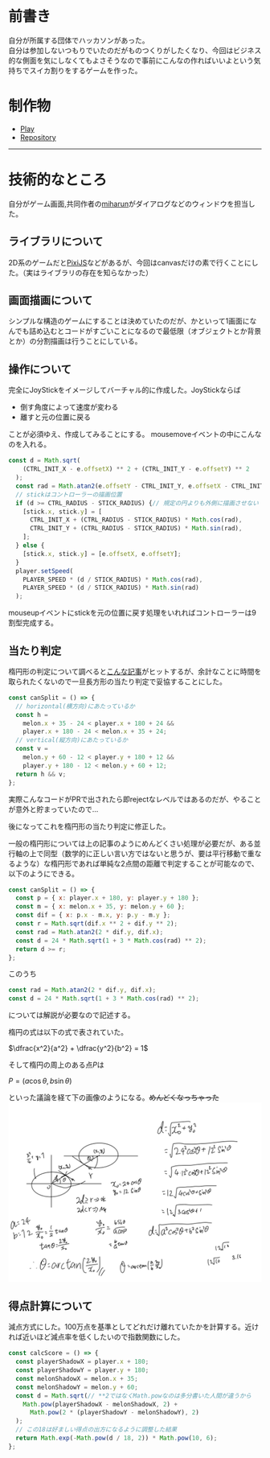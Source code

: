 # 前書き
自分が所属する団体でハッカソンがあった。  
自分は参加しないつもりでいたのだがものつくりがしたくなり、今回はビジネス的な側面を気にしなくてもよさそうなので事前にこんなの作ればいいよという気持ちでスイカ割りをするゲームを作った。

# 制作物
- [Play](https://ravoratory.github.io/watermelon/)
- [Repository](https://github.com/ravoratory/watermelon)  


---

# 技術的なところ

自分がゲーム画面,共同作者の[miharun](https://github.com/fumiharun11)がダイアログなどのウィンドウを担当した。

## ライブラリについて

2D系のゲームだと[PixiJS](https://pixijs.com/)などがあるが、今回はcanvasだけの素で行くことにした。（実はライブラリの存在を知らなかった）

## 画面描画について

シンプルな構造のゲームにすることは決めていたのだが、かといって1画面になんでも詰め込むとコードがすごいことになるので最低限（オブジェクトとか背景とか）の分割描画は行うことにしている。


## 操作について

完全にJoyStickをイメージしてバーチャル的に作成した。JoyStickならば
- 倒す角度によって速度が変わる
- 離すと元の位置に戻る

ことが必須ゆえ、作成してみることにする。
mousemoveイベントの中にこんなのを入れる。
```js
const d = Math.sqrt(
    (CTRL_INIT_X - e.offsetX) ** 2 + (CTRL_INIT_Y - e.offsetY) ** 2
  );
  const rad = Math.atan2(e.offsetY - CTRL_INIT_Y, e.offsetX - CTRL_INIT_X);
  // stickはコントローラーの描画位置
  if (d >= CTRL_RADIUS - STICK_RADIUS) {// 規定の円よりも外側に描画させない
    [stick.x, stick.y] = [
      CTRL_INIT_X + (CTRL_RADIUS - STICK_RADIUS) * Math.cos(rad),
      CTRL_INIT_Y + (CTRL_RADIUS - STICK_RADIUS) * Math.sin(rad),
    ];
  } else {
    [stick.x, stick.y] = [e.offsetX, e.offsetY];
  }
  player.setSpeed(
    PLAYER_SPEED * (d / STICK_RADIUS) * Math.cos(rad),
    PLAYER_SPEED * (d / STICK_RADIUS) * Math.sin(rad)
  );
```
mouseupイベントにstickを元の位置に戻す処理をいれればコントローラーは9割型完成する。

## 当たり判定
楕円形の判定について調べると[こんな記事](http://marupeke296.com/COL_2D_No7_EllipseVsEllipse.html)がヒットするが、余計なことに時間を取られたくないので一旦長方形の当たり判定で妥協することにした。

```js
const canSplit = () => {
  // horizontal(横方向)にあたっているか
  const h =
    melon.x + 35 - 24 < player.x + 180 + 24 &&
    player.x + 180 - 24 < melon.x + 35 + 24;
  // vertical(縦方向)にあたっているか
  const v =
    melon.y + 60 - 12 < player.y + 180 + 12 &&
    player.y + 180 - 12 < melon.y + 60 + 12;
  return h && v;
};
```
実際こんなコードがPRで出されたら即rejectなレベルではあるのだが、やることが意外と貯まっていたので...

後になってこれを楕円形の当たり判定に修正した。

一般の楕円形については上の記事のようにめんどくさい処理が必要だが、ある並行軸の上で同型（数学的に正しい言い方ではないと思うが、要は平行移動で重なるような）な楕円形であれば単純な2点間の距離で判定することが可能なので、以下のようにできる。
```js
const canSplit = () => {
  const p = { x: player.x + 180, y: player.y + 180 };
  const m = { x: melon.x + 35, y: melon.y + 60 };
  const dif = { x: p.x - m.x, y: p.y - m.y };
  const r = Math.sqrt(dif.x ** 2 + dif.y ** 2);
  const rad = Math.atan2(2 * dif.y, dif.x);
  const d = 24 * Math.sqrt(1 + 3 * Math.cos(rad) ** 2);
  return d >= r;
};
```
このうち
```js
const rad = Math.atan2(2 * dif.y, dif.x);
const d = 24 * Math.sqrt(1 + 3 * Math.cos(rad) ** 2);
```
については解説が必要なので記述する。

楕円の式は以下の式で表されていた。

$\dfrac{x^2}{a^2} + \dfrac{y^2}{b^2} = 1$

そして楕円の周上のある点$P$は

$P = (a\cos\theta, b\sin\theta)$


といった議論を経て下の画像のようになる。~~めんどくなっちゃった~~
![image-2](fig-el.jpg)

## 得点計算について
減点方式にした。100万点を基準としてどれだけ離れていたかを計算する。近ければ近いほど減点率を低くしたいので指数関数にした。
```js
const calcScore = () => {
  const playerShadowX = player.x + 180;
  const playerShadowY = player.y + 180;
  const melonShadowX = melon.x + 35;
  const melonShadowY = melon.y + 60;
  const d = Math.sqrt(// **2ではなくMath.powなのは多分書いた人間が違うから
    Math.pow(playerShadowX - melonShadowX, 2) +
      Math.pow(2 * (playerShadowY - melonShadowY), 2)
  );
  // この18は好ましい得点の出方になるように調整した結果
  return Math.exp(-Math.pow(d / 18, 2)) * Math.pow(10, 6);
};
```